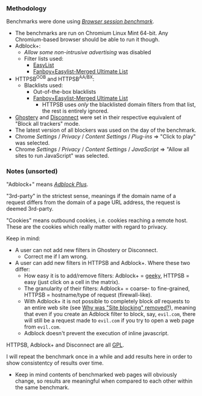 ### Methodology

Benchmarks were done using [*Browser session benchmark*](https://github.com/gorhill/sessbench).

- The benchmarks are run on Chromium Linux Mint 64-bit. Any Chromium-based browser should be able to run it though.
- Adblock+:
    * _Allow some non-intrusive advertising_ was disabled
    * Filter lists used:
        - [EasyList](https://easylist-downloads.adblockplus.org/easylist.txt)
        - [Fanboy+Easylist-Merged Ultimate List](http://www.fanboy.co.nz/filters.html)
- HTTPSB<sup>OOB</sup> and HTTPSB<sup>AA/BX</sup>:
    * Blacklists used:
        - Out-of-the-box blacklists
        - [Fanboy+Easylist-Merged Ultimate List](http://www.fanboy.co.nz/filters.html)
            * HTTPSB uses _only_ the blacklisted domain filters from that list, the rest is entirely ignored.
- [Ghostery](http://www.ghostery.com/) and [Disconnect](https://disconnect.me/) were set in their respective equivalent of "Block all trackers" mode.
- The latest version of all blockers was used on the day of the benchmark.
- Chrome *Settings* / *Privacy* / *Content Settings* / *Plug-ins* => "Click to play" was selected.
- Chrome *Settings* / *Privacy* / *Content Settings* / *JavaScript* => "Allow all sites to run JavaScript" was selected.

### Notes (unsorted)

"Adblock+" means [*Adblock Plus*](https://adblockplus.org/).

"3rd-party" in the strictest sense, meanings if the domain name of a request differs from the domain of a page URL address, the request is deemed 3rd-party.

"Cookies" means outbound cookies, i.e. cookies reaching a remote host. These are the cookies which really matter with regard to privacy.

Keep in mind:
- A user can not add new filters in Ghostery or Disconnect.
    * Correct me if I am wrong.
- A user can add new filters in HTTPSB and Adblock+. Where these two differ:
    * How easy it is to add/remove filters: Adblock+ = [geeky](https://adblockplus.org/en/filters), HTTPSB = easy (just click on a cell in the matrix).
    * The granularity of their filters: Adblock+ = coarse- to fine-grained, HTTPSB = hostname/type of request (firewall-like).
    * With Adblock+ it is not possible to completely block *all* requests to an entire web site (see [Why was "Site blocking" removed?](https://web.archive.org/web/20111206122411/https://adblockplus.org/en/faq_features#siteblock)), meaning that even if you create an Adblock filter to block, say, `evil.com`, there will still be a request made to `evil.com` if you try to open a web page from `evil.com`.
    * Adblock doesn't prevent the execution of inline javascript.

HTTPSB, Adblock+ and Disconnect are all [GPL](http://en.wikipedia.org/wiki/GNU_General_Public_License).

I will repeat the benchmark once in a while and add results here in order to show consistentcy of results over time.
- Keep in mind contents of benchmarked web pages will obviously change, so results are meaningful when compared to each other within the same benchmark.